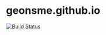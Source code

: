 # geonsme.github.io
[![Build Status](https://travis-ci.org/geonsme/geonsme.github.io.svg?branch=hexo)](https://travis-ci.org/geonsme/geonsme.github.io)

